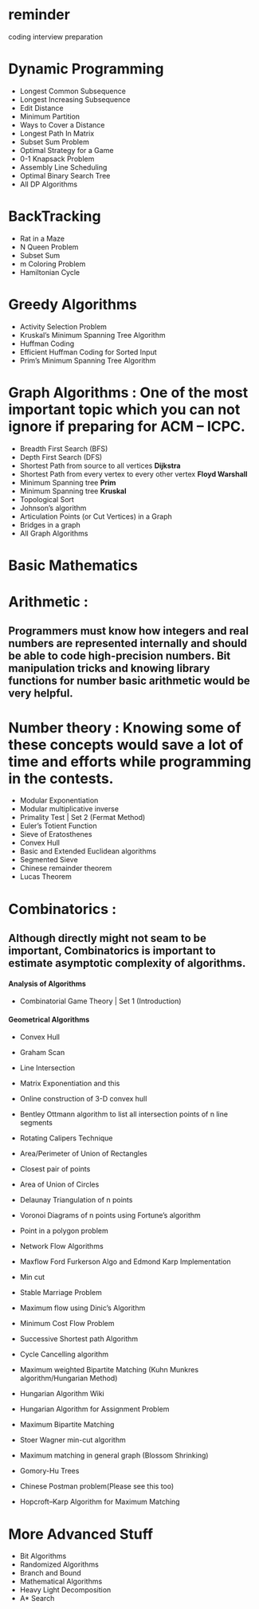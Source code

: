 # reminder
coding interview preparation

# Dynamic Programming

- Longest Common Subsequence
- Longest Increasing Subsequence
- Edit Distance
- Minimum Partition
- Ways to Cover a Distance
- Longest Path In Matrix
- Subset Sum Problem
- Optimal Strategy for a Game
- 0-1 Knapsack Problem
- Assembly Line Scheduling
- Optimal Binary Search Tree
- All DP Algorithms

# BackTracking

- Rat in a Maze
- N Queen Problem
- Subset Sum
- m Coloring Problem
- Hamiltonian Cycle


# Greedy Algorithms

- Activity Selection Problem
- Kruskal’s Minimum Spanning Tree Algorithm
- Huffman Coding
- Efficient Huffman Coding for Sorted Input
- Prim’s Minimum Spanning Tree Algorithm


# Graph Algorithms : One of the most important topic which you can not ignore if preparing for ACM – ICPC.

- Breadth First Search (BFS)
- Depth First Search (DFS)
- Shortest Path from source to all vertices **Dijkstra**
- Shortest Path from every vertex to every other vertex **Floyd Warshall**
- Minimum Spanning tree **Prim**
- Minimum Spanning tree **Kruskal**
- Topological Sort
- Johnson’s algorithm
- Articulation Points (or Cut Vertices) in a Graph
- Bridges in a graph
- All Graph Algorithms

# Basic Mathematics

# Arithmetic : 
## Programmers must know how integers and real numbers are represented internally and should be able to code high-precision numbers. Bit manipulation tricks and knowing library functions for number basic arithmetic would be very helpful.

# Number theory : Knowing some of these concepts would save a lot of time and efforts while programming in the contests.

- Modular Exponentiation
- Modular multiplicative inverse
- Primality Test | Set 2 (Fermat Method)
- Euler’s Totient Function
- Sieve of Eratosthenes
- Convex Hull
- Basic and Extended Euclidean algorithms
- Segmented Sieve
- Chinese remainder theorem
- Lucas Theorem

# Combinatorics :
## Although directly might not seam to be important, Combinatorics is important to estimate asymptotic complexity of algorithms.

#### Analysis of Algorithms
- Combinatorial Game Theory | Set 1 (Introduction)
#### Geometrical Algorithms

- Convex Hull
- Graham Scan
- Line Intersection
- Matrix Exponentiation and this
- Online construction of 3-D convex hull
- Bentley Ottmann algorithm to list all intersection points of n line segments
- Rotating Calipers Technique
- Area/Perimeter of Union of Rectangles
- Closest pair of points
- Area of Union of Circles
- Delaunay Triangulation of n points
- Voronoi Diagrams of n points using Fortune’s algorithm
- Point in a polygon problem
- Network Flow Algorithms

- Maxflow Ford Furkerson Algo and Edmond Karp Implementation
- Min cut
- Stable Marriage Problem
- Maximum flow using Dinic’s Algorithm
- Minimum Cost Flow Problem
- Successive Shortest path Algorithm
- Cycle Cancelling algorithm
- Maximum weighted Bipartite Matching (Kuhn Munkres algorithm/Hungarian Method)
- Hungarian Algorithm Wiki
- Hungarian Algorithm for Assignment Problem
- Maximum Bipartite Matching
- Stoer Wagner min-cut algorithm
- Maximum matching in general graph (Blossom Shrinking)
- Gomory-Hu Trees
- Chinese Postman problem(Please see this too)
- Hopcroft–Karp Algorithm for Maximum Matching


# More Advanced Stuff

- Bit Algorithms 
- Randomized Algorithms 
- Branch and Bound  
- Mathematical Algorithms 
- Heavy Light Decomposition
- A* Search
